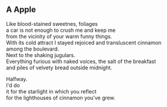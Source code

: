 A Apple
-------
Like blood-stained sweetnes, foliages  
a car is not enough to crush me and keep me  
from the vicinity of your warm funny things.  
With its cold attract I stayed rejoiced and transluscent cinnamon  
among the boulevard.  
Next to the shaking jugulars.  
Everything furious with naked voices, the salt of the breakfast  
and piles of velvety bread outside midnight.  
  
Halfway.  
I'd do  
it for the starlight in which you reflect  
for the lighthouses of cinnamon you've grew.  

